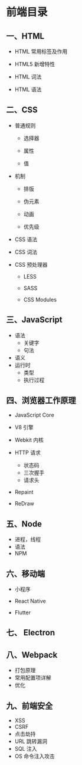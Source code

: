 # 前端目录

## 一、HTML

- HTML 常用标签及作用

- HTML5 新增特性

- HTML 词法

- HTML 语法

## 二、CSS

- 普通规则

  - 选择器

  - 属性

  - 值

- 机制

  - 排版

  - 伪元素

  - 动画

  - 优先级

- CSS 语法

- CSS 词法

- CSS 预处理器

  - LESS

  - SASS

  - CSS Modules

## 三、JavaScript

- 语法
  - 关键字
  - 句法
- 语义
- 运行时
  - 类型
  - 执行过程

## 四、浏览器工作原理

- JavaScript Core

- V8 引擎

- Webkit 内核

- HTTP 请求

  - 状态码
  - 三次握手
  - 请求头

* Repaint

* ReDraw

## 五、Node

- 进程，线程
- 语法
- NPM

## 六、移动端

- 小程序

- React Native

- Flutter

## 七、 Electron

## 八、Webpack

- 打包原理
- 常用配置项详解
- 优化

## 九、前端安全

- XSS
- CSRF
- 点击劫持
- URL 跳转漏洞
- SQL 注入
- OS 命令注入攻击
